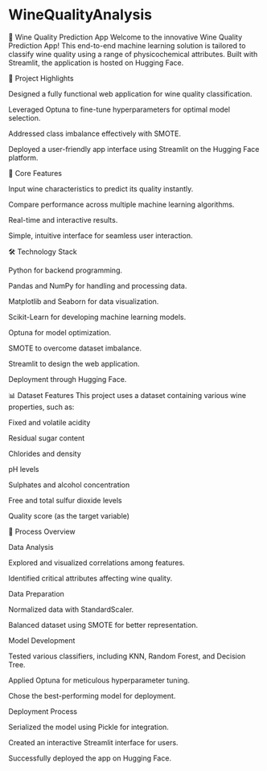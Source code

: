 # WineQualityAnalysis
🍷 Wine Quality Prediction App Welcome to the innovative Wine Quality Prediction App! This end-to-end machine learning solution is tailored to classify wine quality using a range of physicochemical attributes. Built with Streamlit, the application is hosted on Hugging Face.

🚀 Project Highlights

Designed a fully functional web application for wine quality classification.

Leveraged Optuna to fine-tune hyperparameters for optimal model selection.

Addressed class imbalance effectively with SMOTE.

Deployed a user-friendly app interface using Streamlit on the Hugging Face platform.

🌟 Core Features

Input wine characteristics to predict its quality instantly.

Compare performance across multiple machine learning algorithms.

Real-time and interactive results.

Simple, intuitive interface for seamless user interaction.

🛠️ Technology Stack

Python for backend programming.

Pandas and NumPy for handling and processing data.

Matplotlib and Seaborn for data visualization.

Scikit-Learn for developing machine learning models.

Optuna for model optimization.

SMOTE to overcome dataset imbalance.

Streamlit to design the web application.

Deployment through Hugging Face.

📊 Dataset Features This project uses a dataset containing various wine properties, such as:

Fixed and volatile acidity

Residual sugar content

Chlorides and density

pH levels

Sulphates and alcohol concentration

Free and total sulfur dioxide levels

Quality score (as the target variable)

🔎 Process Overview

Data Analysis

Explored and visualized correlations among features.

Identified critical attributes affecting wine quality.

Data Preparation

Normalized data with StandardScaler.

Balanced dataset using SMOTE for better representation.

Model Development

Tested various classifiers, including KNN, Random Forest, and Decision Tree.

Applied Optuna for meticulous hyperparameter tuning.

Chose the best-performing model for deployment.

Deployment Process

Serialized the model using Pickle for integration.

Created an interactive Streamlit interface for users.

Successfully deployed the app on Hugging Face.
